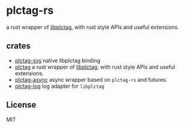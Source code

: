 # plctag-rs

a rust wrapper of [libplctag](https://github.com/libplctag/libplctag), with rust style APIs and useful extensions.

## crates
- [plctag-sys](./plctag-sys)  native libplctag binding
- [plctag](./plctag) a rust wrapper of [libplctag](https://github.com/libplctag/libplctag), with rust style APIs and useful extensions.
- [plctag-async](./plctag-async) async wrapper based on `plctag-rs` and futures.
- [plctag-log](./plctag-log) log adapter for `libplctag`

## License

MIT
